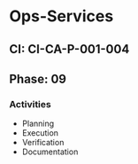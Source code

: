 # Ops-Services

## CI: CI-CA-P-001-004
## Phase: 09

### Activities
- Planning
- Execution
- Verification
- Documentation
